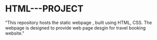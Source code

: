 # HTML---PROJECT
"This repository hosts the static webpage , built using HTML, CSS. The webpage is designed to provide web page desgin for travel booking website."
